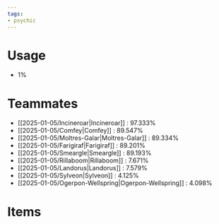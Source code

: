 ```yaml
---
tags:
- psychic
---
```

# Usage
- 1%
# Teammates
- [[2025-01-05/Incineroar|Incineroar]] : 97.333%
- [[2025-01-05/Comfey|Comfey]] : 89.547%
- [[2025-01-05/Moltres-Galar|Moltres-Galar]] : 89.334%
- [[2025-01-05/Farigiraf|Farigiraf]] : 89.201%
- [[2025-01-05/Smeargle|Smeargle]] : 89.193%
- [[2025-01-05/Rillaboom|Rillaboom]] : 7.671%
- [[2025-01-05/Landorus|Landorus]] : 7.579%
- [[2025-01-05/Sylveon|Sylveon]] : 4.125%
- [[2025-01-05/Ogerpon-Wellspring|Ogerpon-Wellspring]] : 4.098%
# Items